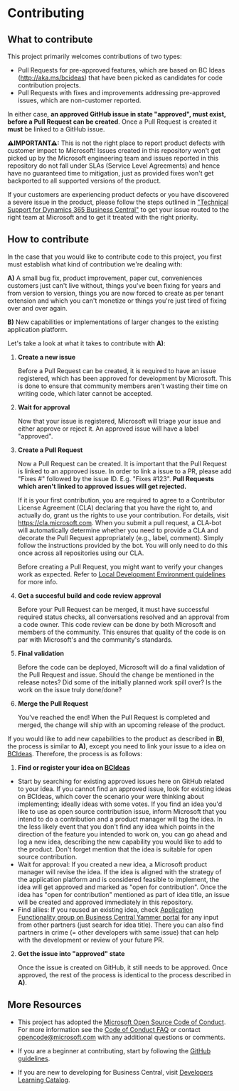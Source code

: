 # Contributing

## What to contribute

This project primarily welcomes contributions of two types:

- Pull Requests for pre-approved features, which are based on BC Ideas (http://aka.ms/bcideas) that have been picked as candidates for code contribution projects.
- Pull Requests with fixes and improvements addressing pre-approved issues, which are non-customer reported.

In either case, **an approved GitHub issue in state "approved", must exist, before a Pull Request can be created**. Once a Pull Request is created it **must** be linked to a GitHub issue.

**⚠IMPORTANT⚠:** This is not the right place to report product defects with customer impact to Microsoft! Issues created in this repository won't get picked up by the Microsoft engineering team and issues reported in this repository do not fall under SLAs (Service Level Agreements) and hence have no guaranteed time to mitigation, just as provided fixes won't get backported to all supported versions of the product.

If your customers are experiencing product defects or you have discovered a severe issue in the product, please follow the steps outlined in ["Technical Support for Dynamics 365 Business Central"](https://docs.microsoft.com/dynamics365/business-central/dev-itpro/technical-support) to get your issue routed to the right team at Microsoft and to get it treated with the right priority.

## How to contribute

In the case that you would like to contribute code to this project, you first must establish what kind of contribution we're dealing with:

**A)** A small bug fix, product improvement, paper cut, conveniences customers just can't live without, things you've been fixing for years and from version to version, things you are now forced to create as per tenant extension and which you can't monetize or things you're just tired of fixing over and over again.

**B)** New capabilities or implementations of larger changes to the existing application platform.

Let's take a look at what it takes to contribute with **A)**:


1. **Create a new issue**

    Before a Pull Request can be created, it is required to have an issue registered, which has been approved for development by Microsoft. This is done to ensure that community members aren't wasting their time on writing code, which later cannot be accepted.

2. **Wait for approval**

    Now that your issue is registered, Microsoft will triage your issue and either approve or reject it. An approved issue will have a label "approved".

3. **Create a Pull Request**

    Now a Pull Request can be created. It is important that the Pull Request is linked to an approved issue. In order to link a issue to a PR, please add "Fixes #" followed by the issue ID. E.g. "Fixes #123". **Pull Requests which aren't linked to approved issues will get rejected.**

   If it is your first contribution, you are required to agree to a Contributor License Agreement (CLA) declaring that you have the right to, and actually do, grant us the rights to use your contribution. For details, visit https://cla.microsoft.com. When you submit a pull request, a CLA-bot will automatically determine whether you need
    to provide a CLA and decorate the Pull Request appropriately (e.g., label, comment). Simply follow the instructions provided by the bot. You will only need to do this once across all repositories using our CLA.

    Before creating a Pull Request, you might want to verify your changes work as expected. Refer to [Local Development Environment guidelines](LOCAL_DEV_ENV.md) for more info.


4. **Get a succesful build and code review approval**

    Before your Pull Request can be merged, it must have successful required status checks, all conversations resolved and an approval from a code owner. This code review can be done by both Microsoft and members of the community. This ensures that quality of the code is on par with Microsoft's and the community's standards.

5. **Final validation**

    Before the code can be deployed, Microsoft will do a final validation of the Pull Request and issue. Should the change be mentioned in the release notes? Did some of the initially planned work spill over? Is the work on the issue truly done/done?

6. **Merge the Pull Request**

    You've reached the end! When the Pull Request is completed and merged, the change will ship with an upcoming release of the product.

If you would like to add new capabilities to the product as described in **B)**, the process is similar to **A)**, except you need to link your issue to a idea on [BCIdeas](http://aka.ms/bcideas). Therefore, the process is as follows:

1. **Find or register your idea on [BCIdeas](http://aka.ms/bcideas)**

- Start by searching for existing approved issues here on GitHub related to your idea. If you cannot find an approved issue, look for existing ideas on BCIdeas, which cover the scenario your were thinking about implementing; ideally ideas with some votes. If you find an idea you'd like to use as open source contribution issue, inform Microsoft that you intend to do a contribution and a product manager will tag the idea. In the less likely event that you don't find any idea which points in the direction of the feature you intended to work on, you can go ahead and log a new idea, describing the new capability you would like to add to the product. Don't forget mention that the idea is suitable for open source contribution.
- Wait for approval: If you created a new idea, a Microsoft product manager will revise the idea. If the idea is aligned with the strategy of the application platform and is considered feasible to implement, the idea will get approved and marked as "open for contribution". Once the idea has "open for contribution" mentioned as part of idea title, an issue will be created and approved immediately in this repository.
- Find allies: If you reused an existing idea, check [Application Functionality group on Business Central Yammer portal](https://www.yammer.com/dynamicsnavdev/#/threads/inGroup?type=in_group&feedId=8846299) for any input from other partners (just search for idea title). There you can also find partners in crime (= other developers with same issue) that can help with the development or review of your future PR.

2. **Get the issue into "approved" state**

    Once the issue is created on GitHub, it still needs to be approved. Once approved, the rest of the process is identical to the process described in **A)**.

## More Resources
* This project has adopted the [Microsoft Open Source Code of Conduct](https://opensource.microsoft.com/codeofconduct/).
For more information see the [Code of Conduct FAQ](https://opensource.microsoft.com/codeofconduct/faq/)
or contact [opencode@microsoft.com](mailto:opencode@microsoft.com) with any additional questions or comments.

* If you are a beginner at contributing, start by following the [GitHub guidelines](https://docs.github.com/en/get-started/quickstart/fork-a-repo).

* If you are new to developing for Business Central, visit [Developers Learning Catalog](https://docs.microsoft.com/dynamics365/business-central/readiness/readiness-learning-developers).
